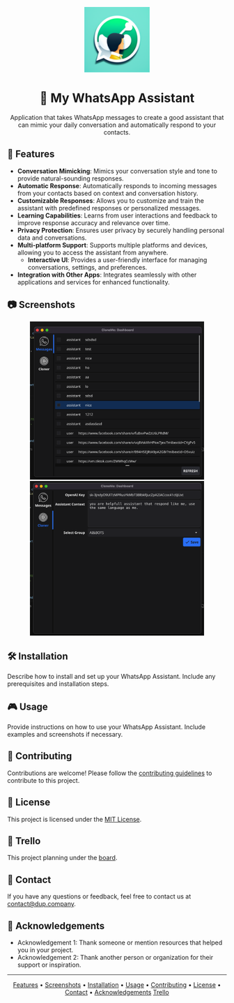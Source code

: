 <p align="center">
  <img src="icon.png" alt="Icon" width="150" height="150">
</p>

<h1 align="center">🤖 My WhatsApp Assistant</h1>

<p align="center">
  Application that takes WhatsApp messages to create a good assistant that can mimic your daily conversation and automatically respond to your contacts.
</p>

## 🚀 Features

- **Conversation Mimicking**: Mimics your conversation style and tone to provide natural-sounding responses.
- **Automatic Response**: Automatically responds to incoming messages from your contacts based on context and conversation history.
- **Customizable Responses**: Allows you to customize and train the assistant with predefined responses or personalized messages.
- **Learning Capabilities**: Learns from user interactions and feedback to improve response accuracy and relevance over time.
- **Privacy Protection**: Ensures user privacy by securely handling personal data and conversations.
- **Multi-platform Support**: Supports multiple platforms and devices, allowing you to access the assistant from anywhere.
  - **Interactive UI**: Provides a user-friendly interface for managing conversations, settings, and preferences.
- **Integration with Other Apps**: Integrates seamlessly with other applications and services for enhanced functionality.

## 📷 Screenshots

<p align="center">
  <img src="Screen1.png" alt="Screenshot 1" width="400">
  <img src="Screen2.png" alt="Screenshot 2" width="400">
</p>

## 🛠️ Installation

Describe how to install and set up your WhatsApp Assistant. Include any prerequisites and installation steps.

## 🎮 Usage

Provide instructions on how to use your WhatsApp Assistant. Include examples and screenshots if necessary.

## 🤝 Contributing

Contributions are welcome! Please follow the [contributing guidelines](CONTRIBUTING.md) to contribute to this project.

## 📝 License

This project is licensed under the [MIT License](LICENSE).

## 📝 Trello

This project planning under the [board](https://trello.com/invite/b/je8LhpRu/ATTI964ea30475400410bc263ecdcbd296827D90A8F8/alx-team).

## 📧 Contact

If you have any questions or feedback, feel free to contact us at [contact@dup.company](mailto:contact@dup.company).

## 🌟 Acknowledgements

- Acknowledgement 1: Thank someone or mention resources that helped you in your project.
- Acknowledgement 2: Thank another person or organization for their support or inspiration.

---
<p align="center">
  <a href="#-features">Features</a> •
  <a href="#-screenshots">Screenshots</a> •
  <a href="#️-installation">Installation</a> •
  <a href="#-usage">Usage</a> •
  <a href="#-contributing">Contributing</a> •
  <a href="#-license">License</a> •
  <a href="#-contact">Contact</a> •
  <a href="#-acknowledgements">Acknowledgements</a>
  <a href="#-trello">Trello</a>
</p>
